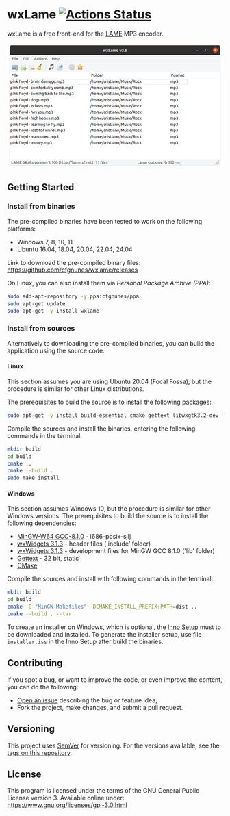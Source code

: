 # wxLame [![Actions Status](https://github.com/cfgnunes/wxlame/workflows/build/badge.svg)](https://github.com/cfgnunes/wxlame/actions)

wxLame is a free front-end for the [LAME](https://lame.sourceforge.io) MP3 encoder.

![screenshot](doc/screenshot.png)

## Getting Started

### Install from binaries

The pre-compiled binaries have been tested to work on the following platforms:

- Windows 7, 8, 10, 11
- Ubuntu 16.04, 18.04, 20.04, 22.04, 24.04

Link to download the pre-compiled binary files: <https://github.com/cfgnunes/wxlame/releases>

On Linux, you can also install them via *Personal Package Archive (PPA)*:

```sh
sudo add-apt-repository -y ppa:cfgnunes/ppa
sudo apt-get update
sudo apt-get -y install wxlame
```

### Install from sources

Alternatively to downloading the pre-compiled binaries, you can build the application using the source code.

#### Linux

This section assumes you are using Ubuntu 20.04 (Focal Fossa), but the procedure is similar for other Linux distributions.

The prerequisites to build the source is to install the following packages:

```sh
sudo apt-get -y install build-essential cmake gettext libwxgtk3.2-dev lame
```

Compile the sources and install the binaries, entering the following commands in the terminal:

```sh
mkdir build
cd build
cmake ..
cmake --build .
sudo make install
```

#### Windows

This section assumes Windows 10, but the procedure is similar for other Windows versions. The prerequisites to build the source is to install the following dependencies:

- [MinGW-W64 GCC-8.1.0](https://sourceforge.net/projects/mingw-w64/files/Toolchains%20targetting%20Win32/Personal%20Builds/mingw-builds/8.1.0/threads-posix/sjlj/i686-8.1.0-release-posix-sjlj-rt_v6-rev0.7z) - i686-posix-sjlj
- [wxWidgets 3.1.3](https://github.com/wxWidgets/wxWidgets/releases/download/v3.1.3/wxWidgets-3.1.3-headers.7z) - header files ('include' folder)
- [wxWidgets 3.1.3](https://github.com/wxWidgets/wxWidgets/releases/download/v3.1.3/wxMSW-3.1.3_gcc810_Dev.7z) - development files for MinGW GCC 8.1.0 ('lib' folder)
- [Gettext](https://mlocati.github.io/articles/gettext-iconv-windows.html) - 32 bit, static
- [CMake](https://cmake.org/download/)

Compile the sources and install with following commands in the terminal:

```sh
mkdir build
cd build
cmake -G "MinGW Makefiles" -DCMAKE_INSTALL_PREFIX:PATH=dist ..
cmake --build . --tar
```

To create an installer on Windows, which is optional, the [Inno Setup](http://www.jrsoftware.org/isinfo.php) must to be downloaded and installed.
To generate the installer setup, use file `installer.iss` in the Inno Setup after build the binaries.

## Contributing

If you spot a bug, or want to improve the code, or even improve the content, you can do the following:

- [Open an issue](https://github.com/cfgnunes/wxlame/issues/new) describing the bug or feature idea;
- Fork the project, make changes, and submit a pull request.

## Versioning

This project uses [SemVer](https://semver.org) for versioning. For the versions available, see the [tags on this repository](https://github.com/cfgnunes/wxlame/tags).

## License

This program is licensed under the terms of the GNU General Public License version 3. Available online under:
<https://www.gnu.org/licenses/gpl-3.0.html>
